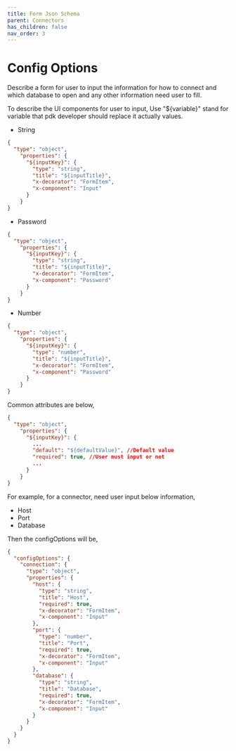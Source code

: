 ```yaml
---
title: Form Json Schema
parent: Connectors
has_children: false
nav_order: 3
---
```


# Config Options

Describe a form for user to input the information for how to connect and which database to open and any other information need user to fill. 

To describe the UI components for user to input, Use "${variable}" stand for variable that pdk developer should replace it actually values.   
- String
```json
{
  "type": "object",
    "properties": {
      "${inputKey}": {
        "type": "string",
        "title": "${inputTitle}",
        "x-decorator": "FormItem",
        "x-component": "Input"
      }
    }
}
```
- Password  
```json
{
  "type": "object",
    "properties": {
      "${inputKey}": {
        "type": "string",
        "title": "${inputTitle}",
        "x-decorator": "FormItem",
        "x-component": "Password"
      }
    }
}
```
- Number
```json
{
  "type": "object",
    "properties": {
      "${inputKey}": {
        "type": "number",
        "title": "${inputTitle}",
        "x-decorator": "FormItem",
        "x-component": "Password"
      }
    }
}
```

Common attributes are below, 
```json
{
  "type": "object",
    "properties": {
      "${inputKey}": {
        ...
        "default": "${defaultValue}", //Default value
        "required": true, //User must input or not
        ...
      }
    }
}
```

For example, for a connector, need user input below information, 
- Host
- Port
- Database

Then the configOptions will be, 
```json
{
  "configOptions": {
    "connection": {
      "type": "object",
      "properties": {
        "host": {
          "type": "string",
          "title": "Host",
          "required": true,
          "x-decorator": "FormItem",
          "x-component": "Input"
        },
        "port": {
          "type": "number",
          "title": "Port",
          "required": true,
          "x-decorator": "FormItem",
          "x-component": "Input"
        },
        "database": {
          "type": "string",
          "title": "Database",
          "required": true,
          "x-decorator": "FormItem",
          "x-component": "Input"
        }
      }
    }
  }
}
```

